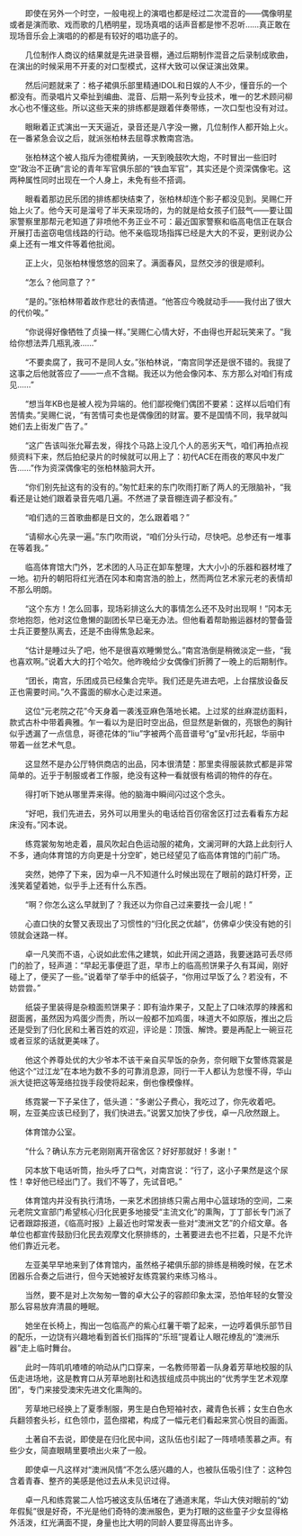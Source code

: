 　　即使在另外一个时空，一般电视上的演唱也都是经过二次混音的——偶像明星或者是演而歌、戏而歌的几栖明星，现场真唱的话声音都是惨不忍听……真正敢在现场音乐会上演唱的的都是有较好的唱功底子的。

　　几位制作人商议的结果就是先进录音棚，通过后期制作混音之后录制成歌曲，在演出的时候采用不开麦的对口型模式，这样大致可以保证演出效果。

　　然后问题就来了：格子裙俱乐部里精通IDOL和日娱的人不少，懂音乐的一个都没有。而录唱片又牵扯到编曲、混音、后期一系列专业技术，唯一的艺术顾问柳水心也不懂这些。所以这些天来的排练都是跟着伴奏带练，一次口型也没有对过。

　　眼瞅着正式演出一天天逼近，录音还是八字没一撇，几位制作人都开始上火。在一番紧急会议之后，就派张柏林去屈尊求教南宫浩。

　　张柏林这个被人指斥为德棍黄纳，一天到晚鼓吹大炮，不时冒出一些旧时空“政治不正确”言论的青年军官俱乐部的“铁血军官”，其实还是个资深偶像宅。这两种属性同时出现在一个人身上，未免有些不搭调。

　　眼看着那边民乐团的排练都快结束了，张柏林却连个影子都没见到。吴赐仁开始上火了。他今天可是溜号了半天来现场的，为的就是给女孩子们鼓气——要让国家警察里那帮元老知道了非喷他不务正业不可：最近国家警察和临高电信正在联合开展打击盗窃电信线路的行动。他不亲临现场指挥已经是大大的不妥，更别说办公桌上还有一堆文件等着他批阅。

　　正上火，见张柏林慢悠悠的回来了。满面春风，显然交涉的很是顺利。

　　“怎么？他同意了？”

　　“是的。”张柏林带着故作悲壮的表情道。“他答应今晚就动手——我付出了很大的代价唉。”

　　“你说得好像牺牲了贞操一样。”吴赐仁心情大好，不由得也开起玩笑来了。“我给你想法弄几瓶乳液……”

　　“不要卖腐了，我可不是同人女。”张柏林说，“南宫同学还是很不错的。我提了这事之后他就答应了——一点不含糊。我还以为他会像冈本、东方那么对咱们有成见……”

　　“想当年KB也是被人视为异端的。他们鄙视俺们偶团不要紧：这样以后咱们有苦情卖。”吴赐仁说，“有苦情可卖也是偶像团的财富。要不是国情不同，我早就叫她们去上街发广告了。”

　　“这广告该叫张允幂去发，得找个马路上没几个人的恶劣天气，咱们再拍点视频资料下来，然后拍纪录片的时候就可以用上了：初代ACE在雨夜的寒风中发广告……”作为资深偶像宅的张柏林脑洞大开。

　　“你们别先扯这有的没有的。”匆忙赶来的东门吹雨打断了两人的无限脑补，“我看还是让她们跟着录音先唱几遍。不然进了录音棚连调子都没有。”

　　“咱们选的三首歌曲都是日文的，怎么跟着唱？”

　　“请柳水心先录一遍。”东门吹雨说，“咱们分头行动，尽快吧。总参还有一堆事在等着我。”

　　临高体育馆大门外，艺术团的人马正在卸车整理，大大小小的乐器和器材堆了一地。初升的朝阳将红光洒在冈本和南宫浩的脸上，然而两位艺术家元老的表情却不那么明朗。

　　“这个东方！怎么回事，现场彩排这么大的事情怎么还不及时出现啊！”冈本无奈地抱怨，他对这位惫懒的副团长早已毫无办法。但他看着帮助搬运器材的警备营士兵正要整队离去，还是不由得焦急起来。

　　“估计是睡过头了吧，他不是很喜欢睡懒觉么。”南宫浩倒是稍微淡定一些，“我也喜欢啊。”说着大大的打个哈欠。他昨晚给少女偶像们折腾了一晚上的后期制作。

　　“团长，南宫，乐团成员已经集合完毕。我们还是先进去吧，上台摆放设备反正也需要时间。”久不露面的柳水心走过来道。

　　这位“元老院之花”今天身着一袭浅亚麻色落地长裙。上过浆的丝麻混纺面料，款式古朴中带着典雅。乍一看以为是旧时空出品，但显然是新做的，亮银色的胸针似乎透漏了一点信息，哥德花体的“liu”字被两个高音谱号“g”呈v形托起，华丽中带着一丝艺术气息。

　　这显然不是办公厅特供商店的出品，冈本很清楚：那里卖得服装款式都是非常简单的。近乎于制服或者工作服，绝没有这种一看就很有格调的物件的存在。

　　得打听下她从哪里弄来得。他的脑海中瞬间闪过这个念头。

　　“好吧，我们先进去，另外可以用里头的电话给百仞宿舍区打过去看看东方起床没有。”冈本说。

　　练霓裳匆匆地走着，晨风吹起白色运动服的裙角，文澜河畔的大路上此刻行人不多，通向体育馆的方向更是十分空旷，她已经望见了临高体育馆的门前广场。

　　突然，她停了下来，因为卓一凡不知道什么时候出现在了眼前的路灯杆旁，正浅笑着望着她，似乎手上还有什么东西。

　　“啊？你怎么这么早就到了？我还以为你自己过来要找一会儿呢！”

　　心直口快的女警又表现出了习惯性的“归化民之优越”，仿佛卓少侠没有她的引领就会迷路一样。

　　卓一凡笑而不语，心说如此宏伟之建筑，如此开阔之道路，我要迷路可丢尽师门的脸了，轻声道：“早起无事便逛了逛，早市上的临高煎饼果子久有耳闻，刚好碰上了，便买了一些。”说着举了举手中的纸袋子，“你用过早饭了么？若没有，不妨尝尝。”

　　纸袋子里装得是杂粮面煎饼果子：即有油炸果子，又配上了口味浓厚的辣酱和甜面酱，虽然因为鸡蛋少而贵，所以一般都不加鸡蛋，味道大不如原版，推出之后还是受到了归化民和土著百姓的欢迎，评论是：顶饿、解馋。要是再配上一碗豆花或者豆浆的话就更美味了。

　　他这个养尊处优的大少爷本不该干亲自买早饭的杂务，奈何眼下女警练霓裳是他这个“过江龙”在本地为数不多的可靠消息源，同行一干人都认为怠慢不得，华山派大徒把这等笼络拉拢手段使将起来，倒也像模像样。

　　练霓裳一下子呆住了，低头道：“多谢公子费心，我吃过了，你先收着吧。啊，左亚美应该已经到了，我们快进去。”说罢又加快了步伐，卓一凡欣然跟上。

　　体育馆办公室。

　　“什么？确认东方元老刚刚离开宿舍区？好好那就好！多谢！”

　　冈本放下电话听筒，抬头呼了口气，对南宫说：“行了，这小子果然是这个尿性！幸好他已经出门了。我们不等了，先试音吧。”

　　体育馆内并没有执行清场，一来艺术团排练只需占用中心篮球场的空间，二来元老院文宣部门希望核心归化民更多地接受“主流文化”的熏陶，丁丁部长专门派了记者跟踪报道，《临高时报》上最近也时常发表一些对“澳洲文艺”的介绍文章。各单位也都宣传鼓励归化民去观摩文化祭排练的，土著要进去也不拦着，只是不允许他们靠近元老。

　　左亚美早早地来到了体育馆内，虽然格子裙俱乐部的排练是稍晚时候，在艺术团器乐合奏之后进行，但今天她被好友练霓裳约来练习格斗。

　　当然，要不是对上次匆匆一瞥的卓大公子的容颜印象太深，恐怕年轻的女警没那么容易放弃清晨的睡眠。

　　她坐在长椅上，掏出一包临高产的紫心红薯干嚼了起来，一边哼着俱乐部节目的配乐，一边饶有兴趣地看到首长们指挥的“乐班”提着让人眼花缭乱的“澳洲乐器”走上临时舞台。

　　此时一阵叽叽喳喳的响动从门口穿来，一名教师带着一队身着芳草地校服的队伍走进场地，这是教育口从芳草地剧社和选拔组成员中挑出的“优秀学生艺术观摩团”，专门来接受澳宋先进文化熏陶的。

　　芳草地已经换上了夏季制服，男生是白色短袖衬衣，藏青色长裤；女生白色水兵翻领套头衫，红色领巾，蓝色摺裙，构成了一幅元老们看起来赏心悦目的画面。

　　土著自不去说，即使是在归化民中间，这队伍也引起了一阵啧啧羡慕之声。有些少女，简直眼睛里要喷出火来了一般。

　　即使卓一凡这样对“澳洲风情”不怎么感兴趣的人，也被队伍吸引住了：这种包含着青春、整齐的美感是他过去从未见识过得。

　　卓一凡和练霓裳二人恰巧被这支队伍堵在了通道末尾，华山大侠对眼前的“幼年假髨”很是好奇，不光是他们奇特的澳洲服色，更为打眼的这些童子少女显得格外活泼，红光满面不提，身量也比大明的同龄人要显得高出许多。

